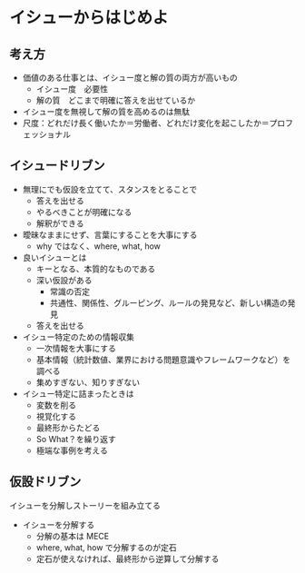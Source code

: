 # イシューからはじめよ

## 考え方

- 価値のある仕事とは、イシュー度と解の質の両方が高いもの
  - イシュー度　必要性
  - 解の質　どこまで明確に答えを出せているか
- イシュー度を無視して解の質を高めるのは無駄
- 尺度：どれだけ長く働いたか＝労働者、どれだけ変化を起こしたか＝プロフェッショナル

## イシュードリブン

- 無理にでも仮設を立てて、スタンスをとることで
  - 答えを出せる
  - やるべきことが明確になる
  - 解釈ができる
- 曖昧なままにせず、言葉にすることを大事にする
  - why ではなく、where, what, how
- 良いイシューとは
  - キーとなる、本質的なものである
  - 深い仮設がある
    - 常識の否定
    - 共通性、関係性、グルーピング、ルールの発見など、新しい構造の発見
  - 答えを出せる
- イシュー特定のための情報収集
  - 一次情報を大事にする
  - 基本情報（統計数値、業界における問題意識やフレームワークなど）を調べる
  - 集めすぎない、知りすぎない
- イシュー特定に詰まったときは
  - 変数を削る
  - 視覚化する
  - 最終形からたどる
  - So What？を繰り返す
  - 極端な事例を考える

## 仮設ドリブン

イシューを分解しストーリーを組み立てる

- イシューを分解する
  - 分解の基本は MECE
  - where, what, how で分解するのが定石
  - 定石が使えなければ、最終形から逆算して分解する
